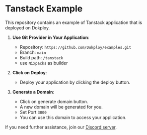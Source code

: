# Tanstack Example

This repository contains an example of Tanstack application that is deployed on Dokploy.


1. **Use Git Provider in Your Application**:
   - Repository: `https://github.com/Dokploy/examples.git`
   - Branch: `main`
   - Build path: `/tanstack`
   - use `Nixpacks` as builder

3. **Click on Deploy**:
   - Deploy your application by clicking the deploy button.

4. **Generate a Domain**:
    - Click on generate domain button.
    - A new domain will be generated for you.
    - Set Port `3000`
    - You can use this domain to access your application.

    
If you need further assistance, join our [Discord server](https://discord.com/invite/2tBnJ3jDJc).
